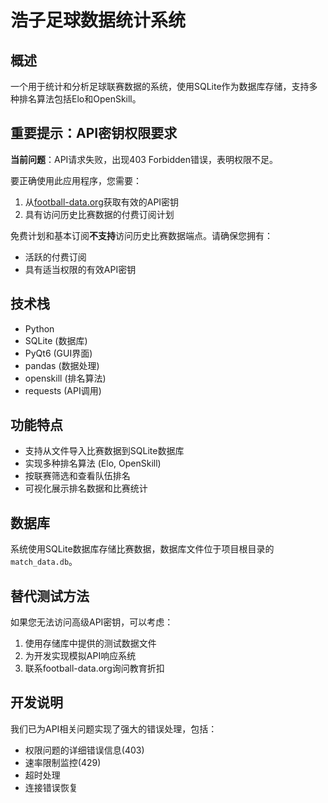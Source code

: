 # 浩子足球数据统计系统

## 概述

一个用于统计和分析足球联赛数据的系统，使用SQLite作为数据库存储，支持多种排名算法包括Elo和OpenSkill。

## 重要提示：API密钥权限要求

**当前问题**：API请求失败，出现403 Forbidden错误，表明权限不足。

要正确使用此应用程序，您需要：
1. 从[football-data.org](https://www.football-data.org/)获取有效的API密钥
2. 具有访问历史比赛数据的付费订阅计划

免费计划和基本订阅**不支持**访问历史比赛数据端点。请确保您拥有：
- 活跃的付费订阅
- 具有适当权限的有效API密钥

## 技术栈

- Python
- SQLite (数据库)
- PyQt6 (GUI界面)
- pandas (数据处理)
- openskill (排名算法)
- requests (API调用)

## 功能特点

- 支持从文件导入比赛数据到SQLite数据库
- 实现多种排名算法 (Elo, OpenSkill)
- 按联赛筛选和查看队伍排名
- 可视化展示排名数据和比赛统计

## 数据库

系统使用SQLite数据库存储比赛数据，数据库文件位于项目根目录的`match_data.db`。

## 替代测试方法

如果您无法访问高级API密钥，可以考虑：
1. 使用存储库中提供的测试数据文件
2. 为开发实现模拟API响应系统
3. 联系football-data.org询问教育折扣

## 开发说明

我们已为API相关问题实现了强大的错误处理，包括：
- 权限问题的详细错误信息(403)
- 速率限制监控(429)
- 超时处理
- 连接错误恢复